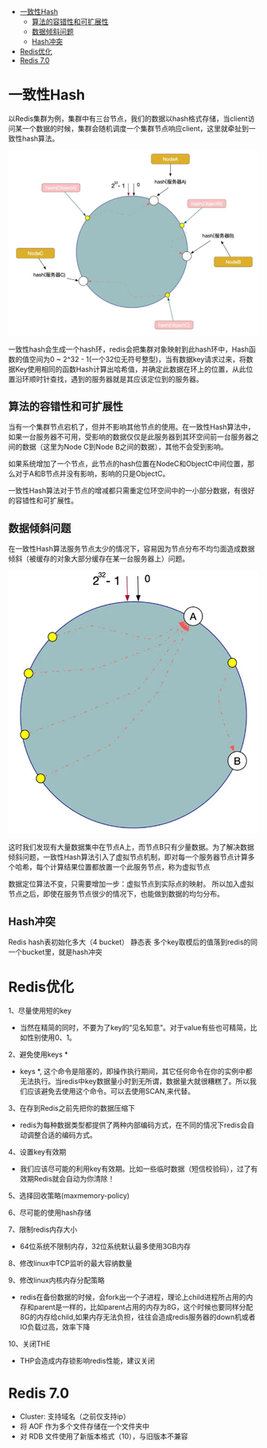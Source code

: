 - [一致性Hash](#一致性hash)
  - [算法的容错性和可扩展性](#算法的容错性和可扩展性)
  - [数据倾斜问题](#数据倾斜问题)
  - [Hash冲突](#hash冲突)
- [Redis优化](#redis优化)
- [Redis 7.0](#redis-70)

# 一致性Hash

以Redis集群为例，集群中有三台节点，我们的数据以hash格式存储，当client访问某一个数据的时候，集群会随机调度一个集群节点响应client，这里就牵扯到一致性hash算法。

![redis](../../resources/redis_hash1.jpg)

一致性hash会生成一个hash环，redis会把集群对象映射到此hash环中，Hash函数的值空间为0 ~ 2^32 - 1(一个32位无符号整型)，当有数据key请求过来，将数据Key使用相同的函数Hash计算出哈希值，并确定此数据在环上的位置，从此位置沿环顺时针查找，遇到的服务器就是其应该定位到的服务器。

## 算法的容错性和可扩展性
当有一个集群节点宕机了，但并不影响其他节点的使用。在一致性Hash算法中，如果一台服务器不可用，受影响的数据仅仅是此服务器到其环空间前一台服务器之间的数据（这里为Node C到Node B之间的数据），其他不会受到影响。

如果系统增加了一个节点，此节点的hash位置在NodeC和ObjectC中间位置，那么对于A和B节点并没有影响，影响的只是ObjectC。

一致性Hash算法对于节点的增减都只需重定位环空间中的一小部分数据，有很好的容错性和可扩展性。

## 数据倾斜问题
在一致性Hash算法服务节点太少的情况下，容易因为节点分布不均匀面造成数据倾斜（被缓存的对象大部分缓存在某一台服务器上）问题。

![](../../resources/redis_hash2.jpg)

这时我们发现有大量数据集中在节点A上，而节点B只有少量数据。为了解决数据倾斜问题，一致性Hash算法引入了虚拟节点机制，即对每一个服务器节点计算多个哈希，每个计算结果位置都放置一个此服务节点，称为虚拟节点

数据定位算法不变，只需要增加一步：虚拟节点到实际点的映射。 所以加入虚拟节点之后，即使在服务节点很少的情况下，也能做到数据的均匀分布。

## Hash冲突
Redis hash表初始化多大（4 bucket） 静态表
多个key取模后的值落到redis的同一个bucket里，就是hash冲突

# Redis优化

1、尽量使用短的key
- 当然在精简的同时，不要为了key的“见名知意”。对于value有些也可精简，比如性别使用0、1。

2、避免使用keys *
- keys *, 这个命令是阻塞的，即操作执行期间，其它任何命令在你的实例中都无法执行。当redis中key数据量小时到无所谓，数据量大就很糟糕了。所以我们应该避免去使用这个命令。可以去使用SCAN,来代替。

3、在存到Redis之前先把你的数据压缩下
- redis为每种数据类型都提供了两种内部编码方式，在不同的情况下redis会自动调整合适的编码方式。

4、设置key有效期
- 我们应该尽可能的利用key有效期。比如一些临时数据（短信校验码），过了有效期Redis就会自动为你清除！

5、选择回收策略(maxmemory-policy)

6、尽可能的使用hash存储

7、限制redis内存大小
- 64位系统不限制内存，32位系统默认最多使用3GB内存

8、修改linux中TCP监听的最大容纳数量

9、修改linux内核内存分配策略
- redis在备份数据的时候，会fork出一个子进程，理论上child进程所占用的内存和parent是一样的，比如parent占用的内存为8G，这个时候也要同样分配8G的内存给child,如果内存无法负担，往往会造成redis服务器的down机或者IO负载过高，效率下降

10、关闭THE
- THP会造成内存锁影响redis性能，建议关闭

# Redis 7.0
- Cluster: 支持域名（之前仅支持ip）
- 将 AOF 作为多个文件存储在一个文件夹中
- 对 RDB 文件使用了新版本格式（10），与旧版本不兼容